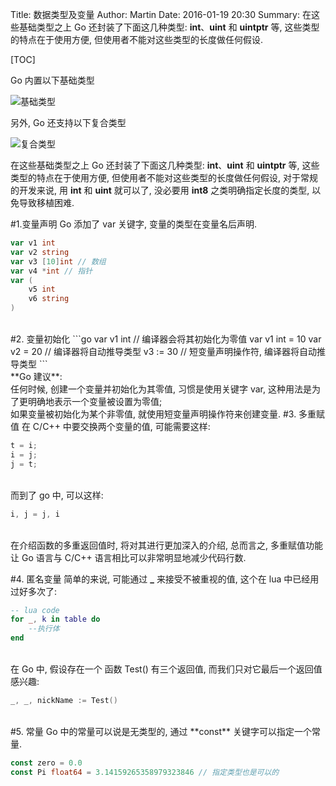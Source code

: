 Title: 数据类型及变量
Author: Martin
Date: 2016-01-19 20:30
Summary: 在这些基础类型之上 Go 还封装了下面这几种类型: **int**、**uint** 和 **uintptr** 等, 这些类型的特点在于使用方便, 但使用者不能对这些类型的长度做任何假设.

[TOC]

Go 内置以下基础类型

![基础类型](http://blog.smallcpp.cn/theme/images/Golang/基础类型.jpg)

另外, Go 还支持以下复合类型

![复合类型](http://i67.tinypic.com/x6bmm8.jpg)

在这些基础类型之上 Go 还封装了下面这几种类型: **int**、**uint** 和 **uintptr** 等, 这些类型的特点在于使用方便, 但使用者不能对这些类型的长度做任何假设, 对于常规的开发来说, 用 **int** 和 **uint** 就可以了, 没必要用 **int8** 之类明确指定长度的类型, 以免导致移植困难.

#1.变量声明
Go 添加了 var 关键字, 变量的类型在变量名后声明.

```go
var v1 int
var v2 string
var v3 [10]int // 数组
var v4 *int // 指针
var (
    v5 int
    v6 string
)
```
<br>
#2. 变量初始化
```go
var v1 int  // 编译器会将其初始化为零值
var v1 int = 10
var v2 = 20 // 编译器将自动推导类型
v3 := 30 // 短变量声明操作符, 编译器将自动推导类型
```
<br>
**Go 建议**:<br>
任何时候, 创建一个变量并初始化为其零值, 习惯是使用关键字 var, 这种用法是为了更明确地表示一个变量被设置为零值;<br>
如果变量被初始化为某个非零值, 就使用短变量声明操作符来创建变量.
#3. 多重赋值
在 C/C++ 中要交换两个变量的值, 可能需要这样:

```c
t = i;
i = j;
j = t;
```
<br>
而到了 go 中, 可以这样:

```go
i, j = j, i
```
<br>
在介绍函数的多重返回值时, 将对其进行更加深入的介绍, 总而言之, 多重赋值功能让 Go 语言与 C/C++ 语言相比可以非常明显地减少代码行数.

#4. 匿名变量
简单的来说, 可能通过 **_** 来接受不被重视的值, 这个在 lua 中已经用过好多次了:

```lua
-- lua code
for _, k in table do
    --执行体
end
```
<br>
在 Go 中,  假设存在一个 函数 Test() 有三个返回值, 而我们只对它最后一个返回值感兴趣:

```go
_, _, nickName := Test()
```
<br>
#5. 常量
Go 中的常量可以说是无类型的, 通过 **const** 关键字可以指定一个常量.

```go
const zero = 0.0
const Pi float64 = 3.14159265358979323846 // 指定类型也是可以的
```
